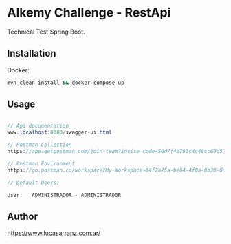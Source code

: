 # Alkemy Challenge - RestApi

Technical Test Spring Boot.

## Installation

Docker:
```bash
mvn clean install && docker-compose up
```

## Usage
```java

// Api documentation
www.localhost:8080/swagger-ui.html

// Postman Collection
https://app.getpostman.com/join-team?invite_code=50d7f4e793c4c48cc69d5391e1861d70&target_code=48c73a34b71a3b39fbf62040a06b5eb6

// Postman Environment
https://go.postman.co/workspace/My-Workspace~84f2a75a-be64-4f0a-8b38-0a11cf11fc06/environment/2792137-951b1e05-b588-4df1-82b5-e40b6f8dc777

// Default Users:

User:   ADMINISTRADOR - ADMINISTRADOR
```

## Author
https://www.lucasarranz.com.ar/
